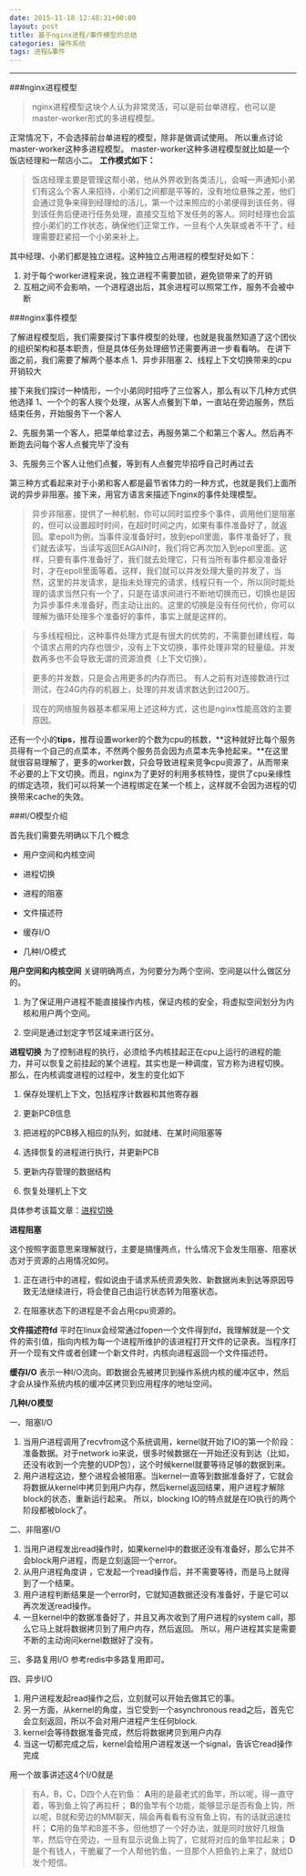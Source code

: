 ```yaml
---
date: 2015-11-18 12:48:31+00:00
layout: post
title: 基于nginx进程/事件模型的总结
categories: 操作系统
tags: 进程&事件
---
```





----------


###nginx进程模型

> nginx进程模型这块个人认为非常灵活，可以是前台单进程，也可以是master-worker形式的多进程模型。

正常情况下，不会选择前台单进程的模型，除非是做调试使用。
所以重点讨论master-worker这种多进程模型。
master-worker这种多进程模型就比如是一个饭店经理和一帮店小二。
**工作模式如下：**
> 	饭店经理主要是管理这帮小弟，他从外界收到各类活儿，会喊一声通知小弟们有这么个客人来招待，小弟们之间都是平等的，没有地位悬殊之差，他们会通过竞争来得到经理给的活儿，第一个过来照应的小弟便得到该任务，得到该任务后便进行任务处理，直接交互给下发任务的客人。同时经理也会监控小弟们的工作状态，确保他们正常工作，一旦有个人失联或者不干了，经理需要赶紧招一个小弟来补上。

其中经理、小弟们都是独立进程。这种独立占用进程的模型好处如下：
1. 对于每个worker进程来说，独立进程不需要加锁，避免锁带来了的开销
2. 互相之间不会影响，一个进程退出后，其余进程可以照常工作，服务不会被中断

###nginx事件模型

了解进程模型后，我们需要探讨下事件模型的处理，也就是我虽然知道了这个团伙的组织架构和基本职责，但是具体任务处理细节还需要再进一步看看呐。
在讲下面之前，我们需要了解两个基本点
1、异步非阻塞
2、线程上下文切换带来的cpu开销较大

接下来我们探讨一种情形，一个小弟同时招呼了三位客人，那么有以下几种方式供他选择
1、一个个的客人挨个处理，从客人点餐到下单，一直站在旁边服务，然后结束任务，开始服务下一个客人

2、先服务第一个客人，把菜单给拿过去，再服务第二个和第三个客人。然后再不断跑去问每个客人点餐完毕了没有

3、先服务三个客人让他们点餐，等到有人点餐完毕招呼自己时再过去

第三种方式看起来对于小弟和客人都是最节省体力的一种方式，也就是我们上面所说的异步非阻塞。接下来，用官方语言来描述下nginx的事件处理模型。

> 异步非阻塞，提供了一种机制，你可以同时监控多个事件，调用他们是阻塞的，但可以设置超时时间，在超时时间之内，如果有事件准备好了，就返回。拿epoll为例，当事件没准备好时，放到epoll里面，事件准备好了，我们就去读写，当读写返回EAGAIN时，我们将它再次加入到epoll里面。这样，只要有事件准备好了，我们就去处理它，只有当所有事件都没准备好时，才在epoll里面等着。这样，我们就可以并发处理大量的并发了，当然，这里的并发请求，是指未处理完的请求，线程只有一个，所以同时能处理的请求当然只有一个了，只是在请求间进行不断地切换而已，切换也是因为异步事件未准备好，而主动让出的。这里的切换是没有任何代价，你可以理解为循环处理多个准备好的事件，事实上就是这样的。

> 与多线程相比，这种事件处理方式是有很大的优势的，不需要创建线程，每个请求占用的内存也很少，没有上下文切换，事件处理非常的轻量级。并发数再多也不会导致无谓的资源浪费（上下文切换）。

> 更多的并发数，只是会占用更多的内存而已。 有人之前有对连接数进行过测试，在24G内存的机器上，处理的并发请求数达到过200万。

> 现在的网络服务器基本都采用上述这种方式，这也是nginx性能高效的主要原因。

 还有一个小的**tips**，推荐设置worker的个数为cpu的核数，**这种就好比每个服务员得有一个自己的点菜本，不然两个服务员会因为点菜本先争抢起来。**在这里就很容易理解了，更多的worker数，只会导致进程来竞争cpu资源了，从而带来不必要的上下文切换。而且，nginx为了更好的利用多核特性，提供了cpu亲缘性的绑定选项，我们可以将某一个进程绑定在某一个核上，这样就不会因为进程的切换带来cache的失效。

###I/O模型介绍

首先我们需要先明确以下几个概念
- 用户空间和内核空间

- 进程切换

- 进程的阻塞

- 文件描述符

- 缓存I/O

- 几种I/O模式

**用户空间和内核空间**
关键明确两点，为何要分为两个空间、空间是以什么做区分的。

1. 为了保证用户进程不能直接操作内核，保证内核的安全，将虚拟空间划分为内核和用户两个空间。

2. 空间是通过划定字节区域来进行区分。

**进程切换**
为了控制进程的执行，必须给予内核挂起正在cpu上运行的进程的能力，并可以恢复之前挂起的某个进程。其实也是一种调度，官方称为进程切换。
那么，在内核调度进程的过程中，发生的变化如下

1. 保存处理机上下文，包括程序计数器和其他寄存器

2. 更新PCB信息

3. 把进程的PCB移入相应的队列，如就绪、在某时间阻塞等

4. 选择恢复的进程进行执行，并更新PCB

5. 更新内存管理的数据结构

6. 恢复处理机上下文

具体参考该篇文章：[进程切换](http://guojing.me/linux-kernel-architecture/posts/process-switch/)

**进程阻塞**

这个按照字面意思来理解就行，主要是搞懂两点，什么情况下会发生阻塞、阻塞状态对于资源的占用情况如何。

1. 正在进行中的进程，假如说由于请求系统资源失败、新数据尚未到达等原因导致无法继续进行，将会使自己由运行状态转为阻塞状态。

2. 在阻塞状态下的进程是不会占用cpu资源的。

**文件描述符fd**
平时在linux会经常通过fopen一个文件得到fd，我理解就是一个文件的索引值，指向内核为每一个进程所维护的该进程打开文件的记录表。当程序打开一个现有文件或者创建一个新文件时，内核向进程返回一个文件描述符。

**缓存I/O**
表示一种I/O流向。即数据会先被拷贝到操作系统内核的缓冲区中，然后才会从操作系统内核的缓冲区拷贝到应用程序的地址空间。

**几种I/O模型**

一、阻塞I/O
1. 当用户进程调用了recvfrom这个系统调用，kernel就开始了IO的第一个阶段：准备数据。对于network io来说，很多时候数据在一开始还没有到达（比如，还没有收到一个完整的UDP包），这个时候kernel就要等待足够的数据到来。
2. 用户进程这边，整个进程会被阻塞。当kernel一直等到数据准备好了，它就会将数据从kernel中拷贝到用户内存，然后kernel返回结果，用户进程才解除block的状态，重新运行起来。
所以，blocking IO的特点就是在IO执行的两个阶段都被block了。

二、非阻塞I/O
1. 当用户进程发出read操作时，如果kernel中的数据还没有准备好，那么它并不会block用户进程，而是立刻返回一个error。
2. 从用户进程角度讲 ，它发起一个read操作后，并不需要等待，而是马上就得到了一个结果。
3. 用户进程判断结果是一个error时，它就知道数据还没有准备好，于是它可以再次发送read操作。
4. 一旦kernel中的数据准备好了，并且又再次收到了用户进程的system call，那么它马上就将数据拷贝到了用户内存，然后返回。
所以，用户进程其实是需要不断的主动询问kernel数据好了没有。

三、多路复用I/O
参考redis中多路复用即可。

四、异步I/O
1. 用户进程发起read操作之后，立刻就可以开始去做其它的事。
2. 另一方面，从kernel的角度，当它受到一个asynchronous read之后，首先它会立刻返回，所以不会对用户进程产生任何block.
3. kernel会等待数据准备完成，然后将数据拷贝到用户内存
4. 当这一切都完成之后，kernel会给用户进程发送一个signal，告诉它read操作完成

用一个故事讲述这4个I/O就是

> 有A，B，C，D四个人在钓鱼：
> **A**用的是最老式的鱼竿，所以呢，得一直守着，等到鱼上钩了再拉杆；
> **B**的鱼竿有个功能，能够显示是否有鱼上钩，所以呢，B就和旁边的MM聊天，隔会再看看有没有鱼上钩，有的话就迅速拉杆；
> **C**用的鱼竿和B差不多，但他想了一个好办法，就是同时放好几根鱼竿，然后守在旁边，一旦有显示说鱼上钩了，它就将对应的鱼竿拉起来；
> **D**是个有钱人，干脆雇了一个人帮他钓鱼，一旦那个人把鱼钓上来了，就给D发个短信。

